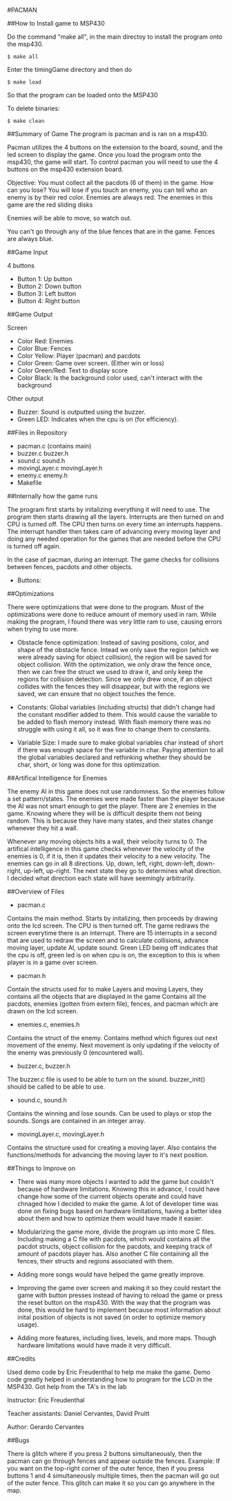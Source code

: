 

#PACMAN


##How to Install game to MSP430

Do the command "make all", in the main directoy to
install the program onto the msp430.

~~~
$ make all
~~~

Enter the timingGame directory and then do

~~~
$ make load
~~~

So that the program can be loaded onto the MSP430


To delete binaries:

~~~
$ make clean
~~~

##Summary of Game
The program is pacman and is ran on a msp430.

Pacman utilizes the 4 buttons on the extension to the board, sound, and the led screen to display the game.
Once you load the program onto the msp430, the game will start.
To control pacman you will need to use the 4 buttons on the msp430 extension board.

Objective:  You must collect all the pacdots (6 of them) in the game.
How can you lose? You will lose if you touch an enemy, you can tell who an enemy is by their red color.
Enemies are always red.
The enemies in this game are the red sliding disks

Enemies will be able to move, so watch out.

You can't go through any of the blue fences that are in the game.
Fences are always blue.

##Game Input

4 buttons

* Button 1:  Up button
* Button 2:  Down button
* Button 3:  Left button
* Button 4:  Right button

##Game Output

Screen

* Color Red: Enemies
* Color Blue: Fences
* Color Yellow: Player (pacman) and pacdots
* Color Green: Game over screen. (Either win or loss)
* Color Green/Red: Text to display score
* Color Black: Is the background color used, can't interact with the background

Other output

* Buzzer:   Sound is outputted using the buzzer.
* Green LED: Indicates when the cpu is on (for efficiency).


##Files in Repository

* pacman.c (contains main)
* buzzer.c buzzer.h
* sound.c sound.h
* movingLayer.c movingLayer.h
* enemy.c enemy.h
* Makefile



##Internally how the game runs

The program first starts by initalizing everything it will need to use.  The program then starts drawing all the layers.  Interrupts are then turned on and CPU is turned off.  The CPU then turns on every time an interrupts happens.  The interrupt handler then takes care of advancing every moving layer and doing any needed operation for the games that are needed before the CPU is turned off again.

In the case of pacman, during an interrupt.  The game checks for collisions between fences, pacdots and other objects.  


* Buttons:

##Optimizations

There were optimizations that were done to the program.  Most of the optimizations were done to reduce
amount of memory used in ram.  While making the program, I found there was very little ram to use, causing errors
when trying to use more.

* Obstacle fence optimization:  Instead of saving positions, color, and shape of the obstacle fence.  Intead we only save the region (which we were already saving for object collision), the region will be saved for object collision.  With the optimization, we only draw the fence once, then we can free the struct we used to draw it, and only keep the regions for collision detection.  Since we only drew once, if an object collides with the fences they will disappear, but with the regions we saved, we can ensure that no object touches the fence.

* Constants:  Global variables (including structs) that didn't change had the constant modifier added to them.  This would cause the variable to be added to flash memory instead.  With flash memory there was no struggle with using it all, so it was fine to change them to constants.

* Variable Size:  I made sure to make global variables char instead of short if there was enough space for the variable in char. Paying attention to all the global variables declared and rethinking whether they should be char, short, or long was done for this optimization.


##Artifical Intelligence for Enemies

The enemy AI in this game does not use randomness.  So the enemies follow a set pattern/states.  The enemies were made faster than the player because the AI was not smart enough to get the player.  There are 2 enemies in the game.  Knowing where they will be is difficult despite them not being random.  This is because they have many states, and their states change whenever they hit a wall.


Whenever any moving objects hits a wall, their velocity turns to 0.  The artifical intelligence in this game checks whenever the velocity of the enemies is 0, if it is, then it updates their velocity to a new velocity.  The enemies can go in all 8 directions.  Up, down, left, right, down-left, down-right, up-left, up-right.  The next state they go to determines what direction.  I decided what direction each state will have seemingly arbitrarily.



##Overview of Files


* pacman.c

Contains the main method. Starts by initalizing, then proceeds by drawing onto the lcd screen.  The CPU is then turned off.
The game redraws the screen everytime there is an interrupt.  There are 15 interrupts in a second that are used to redraw the screen
and to calculate collisions, advance moving layer, update AI, update sound.  Green LED being off indicates that the cpu is off, green led
is on when cpu is on, the exception to this is when player is in a game over screen.

* pacman.h

Contain the structs used for to make Layers and moving Layers, they contains all the objects that are displayed in the game
Contains all the pacdots, enemies (gotten from extern file), fences, and pacman which are drawn on the lcd screen. 

* enemies.c, enemies.h

Contains the struct of the enemy.  Contains method which figures out next movement of the enemy. Next movement is only
updating if the velocity of the enemy was previously 0 (encountered wall).

* buzzer.c, buzzer.h

The buzzer.c file is used to be able to turn on the sound.
buzzer_init() should be called to be able to use.

* sound.c, sound.h

Contains the winning and lose sounds. Can be used to plays or stop the sounds.
Songs are contained in an integer array.

* movingLayer.c, movingLayer.h

Contains the structure used for creating a moving layer.  Also contains the functions/methods for advancing the moving layer
to it's next position.



##Things to Improve on

* There was many more objects I wanted to add the game but couldn't because of hardware limitations.  Knowing this in advance, I could have change
how some of the current objects operate and could have chnaged how I decided to make the game.  A lot of developer time was done on fixing bugs
based on hardware limitations, having a better idea about them and how to optimize them would have made it easier.

* Modularizing the game more, divide the program up into more C files.  Including making a C file with pacdots, which would contains all the pacdot
structs, object collision for the pacdots, and keeping track of amount of pacdots player has.  Also another C file containing all the fences, their structs
and regions associated with them.

* Adding more songs would have helped the game greatly improve.

* Improving the game over screen and making it so they could restart the game with button presses instead of having to reload the game
or press the reset button on the msp430.  With the way that the program was done, this would be hard to implement because most information about inital
position of objects is not saved (in order to optimize memory usage).

* Adding more features, including lives, levels, and more maps.  Though hardware limitations would have made it very difficult.



##Credits

Used demo code by Eric Freudenthal to help me make the game.
Demo code greatly helped in understanding how to program for the LCD in the MSP430.
Got help from the TA's in the lab

Instructor: Eric Freudenthal

Teacher assistants: Daniel Cervantes, David Pruitt

Author: Gerardo Cervantes


##Bugs

There is glitch where if you press 2 buttons simultaneously, then the pacman can go through fences and appear outside the fences.  Example:  If you want on the top-right corner of the outer fence, then if you press buttons 1 and 4 simultaneously multiple times, then the pacman will go out of the outer fence.  This glitch can make it so you can go anywhere in the map.
